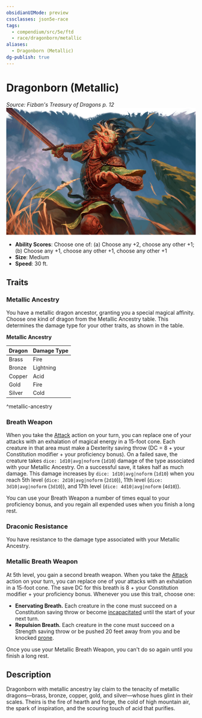 ```yaml
---
obsidianUIMode: preview
cssclasses: json5e-race
tags:
  - compendium/src/5e/ftd
  - race/dragonborn/metallic
aliases:
  - Dragonborn (Metallic)
dg-publish: true
---
```

# Dragonborn (Metallic)
*Source: Fizban's Treasury of Dragons p. 12*  
![A copper dragonborn readie...](https://raw.githubusercontent.com/5etools-mirror-2/5etools-img/main/races/FTD/Metallic%20Dragonborn.webp#right "A copper dragonborn readies her acidic breath as foes approach")  

- **Ability Scores**: Choose one of: (a) Choose any +2, choose any other +1; (b) Choose any +1, choose any other +1, choose any other +1
- **Size**: Medium
- **Speed**: 30 ft.

## Traits

### Metallic Ancestry

You have a metallic dragon ancestor, granting you a special magical affinity. Choose one kind of dragon from the Metallic Ancestry table. This determines the damage type for your other traits, as shown in the table.

**Metallic Ancestry**

| Dragon | Damage Type |
|--------|-------------|
| Brass | Fire |
| Bronze | Lightning |
| Copper | Acid |
| Gold | Fire |
| Silver | Cold |
^metallic-ancestry

### Breath Weapon

When you take the [Attack](/3-Mechanics/CLI/rules/actions.md#Attack) action on your turn, you can replace one of your attacks with an exhalation of magical energy in a 15-foot cone. Each creature in that area must make a Dexterity saving throw (DC = 8 + your Constitution modifier + your proficiency bonus). On a failed save, the creature takes `dice: 1d10|avg|noform` (`1d10`) damage of the type associated with your Metallic Ancestry. On a successful save, it takes half as much damage. This damage increases by `dice: 1d10|avg|noform` (`1d10`) when you reach 5th level (`dice: 2d10|avg|noform` (`2d10`)), 11th level (`dice: 3d10|avg|noform` (`3d10`)), and 17th level (`dice: 4d10|avg|noform` (`4d10`)).

You can use your Breath Weapon a number of times equal to your proficiency bonus, and you regain all expended uses when you finish a long rest.

### Draconic Resistance

You have resistance to the damage type associated with your Metallic Ancestry.

### Metallic Breath Weapon

At 5th level, you gain a second breath weapon. When you take the [Attack](/3-Mechanics/CLI/rules/actions.md#Attack) action on your turn, you can replace one of your attacks with an exhalation in a 15-foot cone. The save DC for this breath is 8 + your Constitution modifier + your proficiency bonus. Whenever you use this trait, choose one:

- **Enervating Breath.** Each creature in the cone must succeed on a Constitution saving throw or become [incapacitated](/3-Mechanics/CLI/rules/conditions.md#incapacitated) until the start of your next turn.  
- **Repulsion Breath.** Each creature in the cone must succeed on a Strength saving throw or be pushed 20 feet away from you and be knocked [prone](/3-Mechanics/CLI/rules/conditions.md#prone).  

Once you use your Metallic Breath Weapon, you can't do so again until you finish a long rest.

## Description

Dragonborn with metallic ancestry lay claim to the tenacity of metallic dragons—brass, bronze, copper, gold, and silver—whose hues glint in their scales. Theirs is the fire of hearth and forge, the cold of high mountain air, the spark of inspiration, and the scouring touch of acid that purifies.